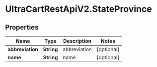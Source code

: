 # UltraCartRestApiV2.StateProvince

## Properties
Name | Type | Description | Notes
------------ | ------------- | ------------- | -------------
**abbreviation** | **String** | abbreviation | [optional] 
**name** | **String** | name | [optional] 


